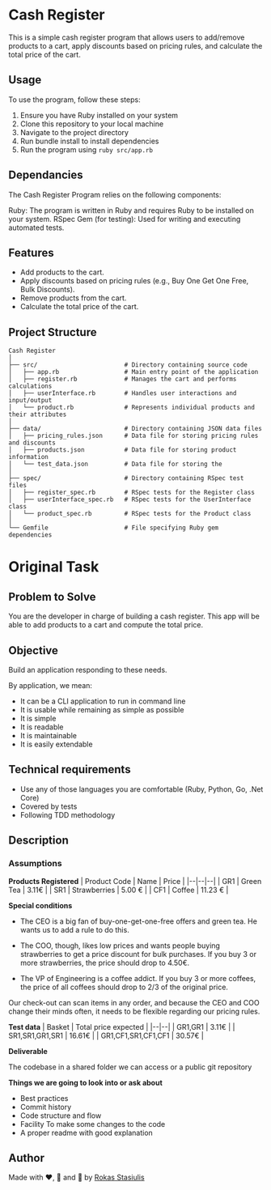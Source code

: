 # **Cash Register**

This is a simple cash register program that allows users to add/remove products to a cart, apply discounts based on pricing rules, and calculate the total price of the cart.

## **Usage**
To use the program, follow these steps:

1. Ensure you have Ruby installed on your system
2. Clone this repository to your local machine
3. Navigate to the project directory
4. Run bundle install to install dependencies
5. Run the program using `ruby src/app.rb`

## **Dependancies**
The Cash Register Program relies on the following components:

Ruby: The program is written in Ruby and requires Ruby to be installed on your system.
RSpec Gem (for testing): Used for writing and executing automated tests.

## **Features**
- Add products to the cart.
- Apply discounts based on pricing rules (e.g., Buy One Get One Free, Bulk Discounts).
- Remove products from the cart.
- Calculate the total price of the cart.

## **Project Structure**
```
Cash Register
│
├── src/                        # Directory containing source code
│   ├── app.rb                  # Main entry point of the application
│   ├── register.rb             # Manages the cart and performs calculations
│   ├── userInterface.rb        # Handles user interactions and input/output
│   └── product.rb              # Represents individual products and their attributes
│
├── data/                       # Directory containing JSON data files
│   ├── pricing_rules.json      # Data file for storing pricing rules and discounts
│   ├── products.json           # Data file for storing product information
│   └── test_data.json          # Data file for storing the
│
├── spec/                       # Directory containing RSpec test files
│   ├── register_spec.rb        # RSpec tests for the Register class
│   ├── userInterface_spec.rb   # RSpec tests for the UserInterface class
│   └── product_spec.rb         # RSpec tests for the Product class
│
└── Gemfile                     # File specifying Ruby gem dependencies
```


# **Original Task**

## **Problem to Solve**

You are the developer in charge of building a cash register.
This app will be able to add products to a cart and compute the total price.

## Objective

Build an application responding to these needs.

By application, we mean:
- It can be a CLI application to run in command line
- It is usable while remaining as simple as possible
- It is simple
- It is readable
- It is maintainable
- It is easily extendable

## Technical requirements

- Use any of those languages you are comfortable (Ruby, Python, Go, .Net Core)
- Covered by tests
- Following TDD methodology

## Description

### Assumptions

**Products Registered**
| Product Code | Name | Price |
|--|--|--|
| GR1 |  Green Tea | 3.11€ |
| SR1 |  Strawberries | 5.00 € |
| CF1 |  Coffee | 11.23 € |

**Special conditions**

- The CEO is a big fan of buy-one-get-one-free offers and green tea.
He wants us to add a  rule to do this.

- The COO, though, likes low prices and wants people buying strawberries to get a price  discount for bulk purchases.
If you buy 3 or more strawberries, the price should drop to 4.50€.

- The VP of Engineering is a coffee addict.
If you buy 3 or more coffees, the price of all coffees should drop to 2/3 of the original price.

Our check-out can scan items in any order, and because the CEO and COO change their minds  often, it needs to be flexible regarding our pricing rules.

**Test data**
| Basket | Total price expected |
|--|--|
| GR1,GR1 |  3.11€ |
| SR1,SR1,GR1,SR1 |  16.61€ |
| GR1,CF1,SR1,CF1,CF1 |  30.57€ |

**Deliverable**

The codebase in a shared folder we can access or a public git repository

**Things we are going to look into or ask about**

- Best practices
- Commit history
- Code structure and flow
- Facility To make some changes to the code
- A proper readme with good explanation


## **Author**

Made with ❤️, 🍵 and 🥵 by [Rokas Stasiulis](https://github.com/rokastas)
